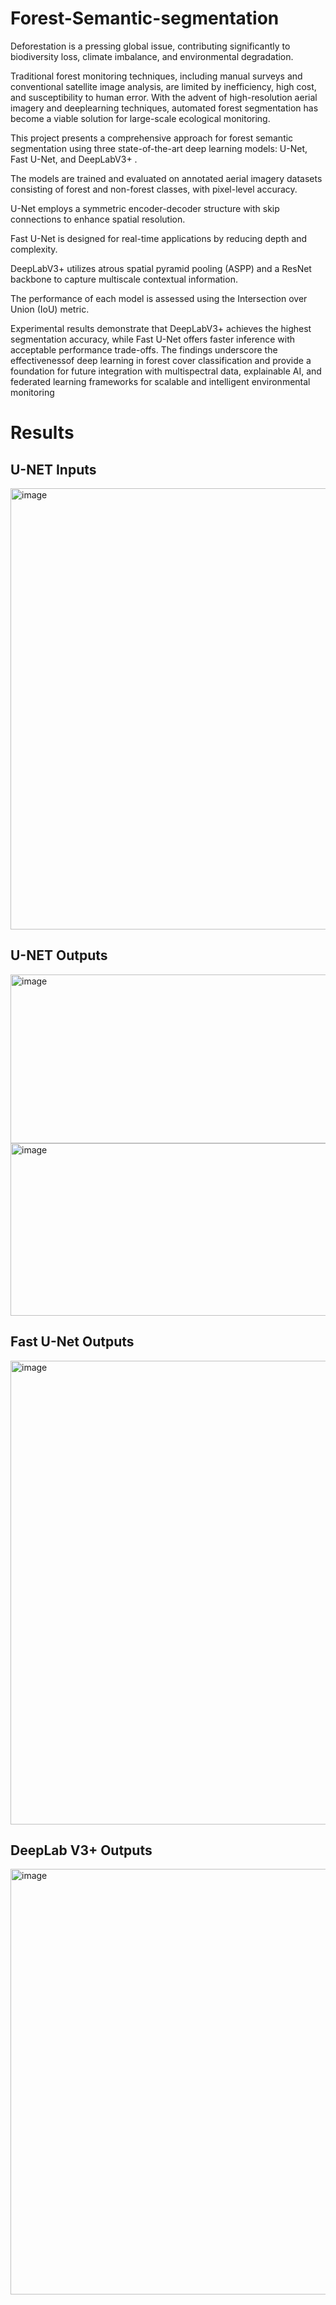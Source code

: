 # Forest-Semantic-segmentation
Deforestation is a pressing global issue, contributing significantly to biodiversity loss, climate imbalance, and environmental degradation.

Traditional forest monitoring techniques, including manual surveys and conventional satellite image analysis, are limited by inefficiency, high cost, and susceptibility to human error.
With the advent of high-resolution aerial imagery and deeplearning techniques, automated forest segmentation has become a viable solution for large-scale ecological monitoring.

This project presents a comprehensive approach for forest semantic segmentation using three state-of-the-art deep learning models: U-Net, Fast U-Net, and DeepLabV3+ .

The models are trained and evaluated on annotated aerial imagery datasets consisting of forest and non-forest classes, with pixel-level accuracy.

U-Net employs a symmetric encoder-decoder structure with skip connections to enhance spatial resolution.

Fast U-Net is designed for real-time applications by reducing depth and complexity.

DeepLabV3+ utilizes atrous spatial pyramid pooling (ASPP) and a ResNet backbone to capture multiscale contextual information.

The performance of each model is assessed using the Intersection over Union (IoU) metric. 

Experimental results demonstrate that DeepLabV3+ achieves the highest segmentation accuracy, while Fast U-Net offers faster inference with acceptable performance trade-offs. The findings underscore the effectivenessof deep learning in forest cover classification and provide a foundation for future integration with multispectral data, explainable AI, and federated learning frameworks for scalable and intelligent environmental monitoring
# Results
## U-NET Inputs
<img width="1275" height="706" alt="image" src="https://github.com/user-attachments/assets/723340e9-82ba-476f-953c-dc9471d1f279" />

##  U-NET Outputs
<img width="1297" height="270" alt="image" src="https://github.com/user-attachments/assets/49b88d27-0458-43df-ba71-b78c31fa2750" />
 <img width="1260" height="276" alt="image" src="https://github.com/user-attachments/assets/0798d43d-0d50-4539-b48a-c731e7034e7b" />
 
## Fast U-Net Outputs
 <img width="1290" height="742" alt="image" src="https://github.com/user-attachments/assets/0a6e711e-65ab-4172-95af-974ab19c31cc" />
 
## DeepLab V3+ Outputs
<img width="1152" height="681" alt="image" src="https://github.com/user-attachments/assets/68cf070c-a1fb-42bc-b2a9-27bed68b5034" />




